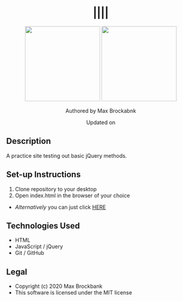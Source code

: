 <h1 align="center">||<!-- Add Project Title Here -->||</h1>
<div align="center">
<img src="https://github.com/MaxBrockbank.png" width="200px" height="auto" >
<img src="https://github.com/Dave-Sterry.png" width="200px" height="auto" >
</div>
<p align="center">Authored by Max Brockabnk</p>
<p align="center">Updated on <!-- Last updated --></p>

## Description
A practice site testing out basic jQuery methods.

## Set-up Instructions
1. Clone repository to your desktop
2. Open index.html in the browser of your choice
* <em>Alternatively</em> you can just click <a href="#">HERE</a>

## Technologies Used
* HTML
* JavaScript / jQuery
* Git / GitHub

## Legal
* Copyright (c) 2020 Max Brockbank
* This software is licensed under the MIT license